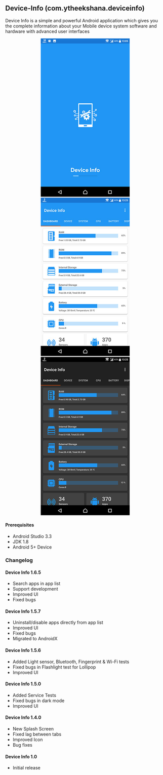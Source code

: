 ## Device-Info (com.ytheekshana.deviceinfo)
Device Info is a simple and powerful Android application which gives you the complete information about your Mobile device system software and hardware with advanced user interfaces

<p align="center">
    <img src="app/src/main/res/drawable/device_info1.jpg" />
    <img src="app/src/main/res/drawable/device_info2.jpg" />
    <img src="app/src/main/res/drawable/device_info3.jpg" />
</p>

#### Prerequisites
- Android Studio 3.3
- JDK 1.8
- Android 5+ Device

### Changelog
#### Device Info 1.6.5
- Search apps in app list
- Support development
- Improved UI
- Fixed bugs

#### Device Info 1.5.7
- Uninstall/disable apps directly from app list
- Improved UI
- Fixed bugs
- Migrated to AndroidX

#### Device Info 1.5.6
- Added Light sensor, Bluetooth, Fingerprint & Wi-Fi tests
- Fixed bugs in Flashlight test for Lollipop
- Improved UI

#### Device Info 1.5.0
- Added Service Tests
- Fixed bugs in dark mode
- Improved UI

#### Device Info 1.4.0
- New Splash Screen
- Fixed lag between tabs
- Improved Icon
- Bug fixes

#### Device Info 1.0
- Initial release

